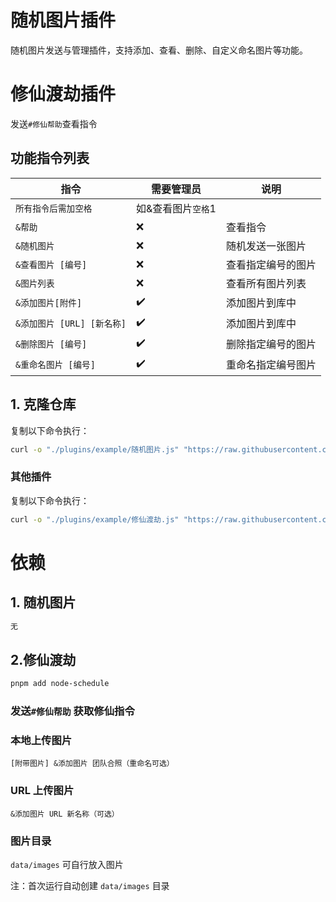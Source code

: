 # 随机图片插件

随机图片发送与管理插件，支持添加、查看、删除、自定义命名图片等功能。

# 修仙渡劫插件

发送`#修仙帮助`查看指令

## 功能指令列表

| 指令                       | 需要管理员         | 说明               |
| -------------------------- | ------------------ | ------------------ |
| `所有指令后需加空格`       | 如&查看图片`空格`1 |                    |
| `&帮助`                    | ❌                 | 查看指令           |
| `&随机图片`                | ❌                 | 随机发送一张图片   |
| `&查看图片 [编号]`         | ❌                 | 查看指定编号的图片 |
| `&图片列表`                | ❌                 | 查看所有图片列表   |
| `&添加图片[附件]`          | ✔️                 | 添加图片到库中     |
| `&添加图片 [URL] [新名称]` | ✔️                 | 添加图片到库中     |
| `&删除图片 [编号]`         | ✔️                 | 删除指定编号的图片 |
| `&重命名图片 [编号]`       | ✔️                 | 重命名指定编号图片 |

## 1. 克隆仓库

复制以下命令执行：

```bash
curl -o "./plugins/example/随机图片.js" "https://raw.githubusercontent.com/jiuzeyuli/jiujiu-plugin/main/随机图片.js"
```

### 其他插件

复制以下命令执行：

```bash
curl -o "./plugins/example/修仙渡劫.js" "https://raw.githubusercontent.com/jiuzeyuli/jiujiu-plugin/main/修仙渡劫.js"
```

# 依赖

## 1. 随机图片

```bash
无
```

## 2.修仙渡劫

```bash
pnpm add node-schedule
```

### 发送`#修仙帮助` 获取修仙指令

### 本地上传图片

`[附带图片] &添加图片 团队合照（重命名可选）`

### URL 上传图片

`&添加图片 URL 新名称（可选）`

### 图片目录

`data/images` 可自行放入图片

注：首次运行自动创建 `data/images` 目录

```

```
